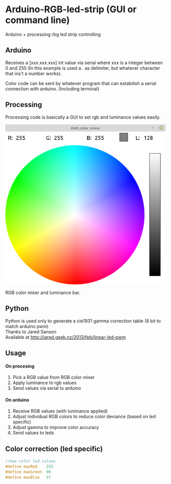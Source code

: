 # Arduino-RGB-led-strip (GUI or command line)
Arduino + processing rbg led strip controlling

## Arduino
Receives a [xxx.xxx.xxx] int value via serial where xxx is a integer between 0 and 255 (In this example is used a . as delimiter, but whatever character that ins't a number works).

Color code can be sent by whatever program that can estabilish a serial connection with arduino. (Including terminal)

## Processing
Processing code is basically a GUI to set rgb and luminance values easily.

![GUI](gui.png)

RGB color mixer and luminance bar.

## Python
Python is used only to generate a cie1931 gamma correction table (8 bit to match arduino pwm)<br>
Thanks to Jared Sanson<br>
Available at http://jared.geek.nz/2013/feb/linear-led-pwm

## Usage
#### On procesing
1. Pick a RGB value from RGB color mixer
2. Apply luminance to rgb values
3. Send values via serial to arduino

#### On arduino
1. Receive RGB values (with luminance applied)
2. Adjust individual RGB colors to reduce color deviance (based on led specific)
3. Adjust gamma to improve color accuracy
4. Send values to leds


## Color correction (led specific)
```c++
//max color led values
#define maxRed    255
#define maxGreen  90
#define maxBlue   57
```
